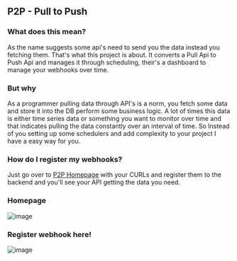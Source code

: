 ## P2P - Pull to Push
### What does this mean?
As the name suggests some api's need to send you the data instead you fetching them. That's what this project is about.
It converts a Pull Api to Push Api and manages it through scheduling, their's a dashboard to manage your webhooks over time.


### But why
As a programmer pulling data through API's is a norm, you fetch some data and store it into the DB perform some business logic.
A lot of times this data is either time series data or something you want to monitor over time and that indicates pulling the data
constantly over an interval of time. 
So Instead of you setting up some schedulers and add complexity to your project I have a easy way for you.




### How do I register my webhooks?
Just go over to [P2P Homepage](https://p2p.ashweenmankash.in) with your CURLs and register them to the backend and you'll see your API getting the data you need.



### Homepage
![image](https://github.com/AshweenMankash/p2p-frontend/assets/31916040/db5038c4-d5b1-4c2e-b732-2f980e9cd425)


### Register webhook here! 
![image](https://github.com/AshweenMankash/p2p-frontend/assets/31916040/ddb68550-e166-4ec7-892e-b6c26515e6df)
